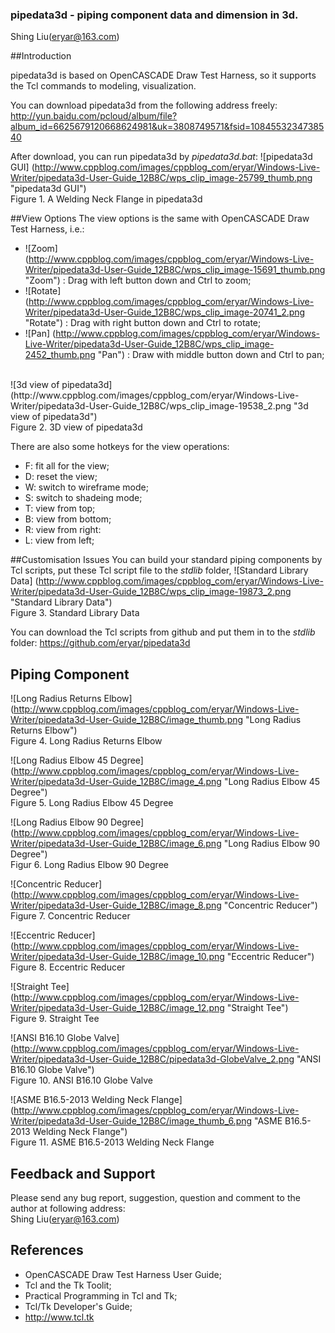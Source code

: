 ### pipedata3d - piping component data and dimension in 3d.

Shing Liu(eryar@163.com)

##Introduction

pipedata3d is based on OpenCASCADE Draw Test Harness,
so it supports the Tcl commands to modeling, visualization.

You can download pipedata3d from the following address freely: <br>
http://yun.baidu.com/pcloud/album/file?album_id=6625679120668624981&uk=3808749571&fsid=1084553234738540

After download, you can run pipedata3d by *pipedata3d.bat*:
![pipedata3d GUI] (http://www.cppblog.com/images/cppblog_com/eryar/Windows-Live-Writer/pipedata3d-User-Guide_12B8C/wps_clip_image-25799_thumb.png "pipedata3d GUI")<br>
Figure 1. A Welding Neck Flange in pipedata3d

##View Options
The view options is the same with OpenCASCADE Draw Test Harness, i.e.:
* ![Zoom] (http://www.cppblog.com/images/cppblog_com/eryar/Windows-Live-Writer/pipedata3d-User-Guide_12B8C/wps_clip_image-15691_thumb.png "Zoom") : Drag with left button down and Ctrl to zoom;
* ![Rotate] (http://www.cppblog.com/images/cppblog_com/eryar/Windows-Live-Writer/pipedata3d-User-Guide_12B8C/wps_clip_image-20741_2.png "Rotate") : Drag with right button down and Ctrl to rotate; 
* ![Pan] (http://www.cppblog.com/images/cppblog_com/eryar/Windows-Live-Writer/pipedata3d-User-Guide_12B8C/wps_clip_image-2452_thumb.png "Pan") : Draw with middle button down and Ctrl to pan;

<br>
![3d view of pipedata3d] (http://www.cppblog.com/images/cppblog_com/eryar/Windows-Live-Writer/pipedata3d-User-Guide_12B8C/wps_clip_image-19538_2.png "3d view of pipedata3d")<br>
Figure 2. 3D view of pipedata3d

There are also some hotkeys for the view operations:
* F: fit all for the view;
* D: reset the view;
* W: switch to wireframe mode;
* S: switch to shadeing mode;
* T: view from top;
* B: view from bottom;
* R: view from right:
* L: view from left;

##Customisation Issues
You can build your standard piping components by Tcl scripts, put these Tcl script file to the *stdlib* folder,
![Standard Library Data] (http://www.cppblog.com/images/cppblog_com/eryar/Windows-Live-Writer/pipedata3d-User-Guide_12B8C/wps_clip_image-19873_2.png "Standard Library Data") <br>
Figure 3. Standard Library Data

You can download the Tcl scripts from github and put them in to the *stdlib* folder:
https://github.com/eryar/pipedata3d

## Piping Component
![Long Radius Returns Elbow] (http://www.cppblog.com/images/cppblog_com/eryar/Windows-Live-Writer/pipedata3d-User-Guide_12B8C/image_thumb.png "Long Radius Returns Elbow") <br>
Figure 4. Long Radius Returns Elbow

![Long Radius Elbow 45 Degree] (http://www.cppblog.com/images/cppblog_com/eryar/Windows-Live-Writer/pipedata3d-User-Guide_12B8C/image_4.png "Long Radius Elbow 45 Degree") <br>
Figure 5. Long Radius Elbow 45 Degree

![Long Radius Elbow 90 Degree] (http://www.cppblog.com/images/cppblog_com/eryar/Windows-Live-Writer/pipedata3d-User-Guide_12B8C/image_6.png "Long Radius Elbow 90 Degree") <br>
Figur 6. Long Radius Elbow 90 Degree

![Concentric Reducer] (http://www.cppblog.com/images/cppblog_com/eryar/Windows-Live-Writer/pipedata3d-User-Guide_12B8C/image_8.png "Concentric Reducer") <br>
Figure 7. Concentric Reducer

![Eccentric Reducer] (http://www.cppblog.com/images/cppblog_com/eryar/Windows-Live-Writer/pipedata3d-User-Guide_12B8C/image_10.png "Eccentric Reducer") <br>
Figure 8. Eccentric Reducer

![Straight Tee] (http://www.cppblog.com/images/cppblog_com/eryar/Windows-Live-Writer/pipedata3d-User-Guide_12B8C/image_12.png "Straight Tee") <br>
Figure 9. Straight Tee

![ANSI B16.10 Globe Valve] (http://www.cppblog.com/images/cppblog_com/eryar/Windows-Live-Writer/pipedata3d-User-Guide_12B8C/pipedata3d-GlobeValve_2.png "ANSI B16.10 Globe Valve") <br>
Figure 10. ANSI B16.10 Globe Valve

![ASME B16.5-2013 Welding Neck Flange] (http://www.cppblog.com/images/cppblog_com/eryar/Windows-Live-Writer/pipedata3d-User-Guide_12B8C/image_thumb_6.png "ASME B16.5-2013 Welding Neck Flange") <br>
Figure 11. ASME B16.5-2013 Welding Neck Flange


## Feedback and Support
Please send any bug report, suggestion, question and comment to the author at following address: <br>
Shing Liu(eryar@163.com)

## References
* OpenCASCADE Draw Test Harness User Guide;
* Tcl and the Tk Toolit;
* Practical Programming in Tcl and Tk;
* Tcl/Tk Developer's Guide;
* http://www.tcl.tk
